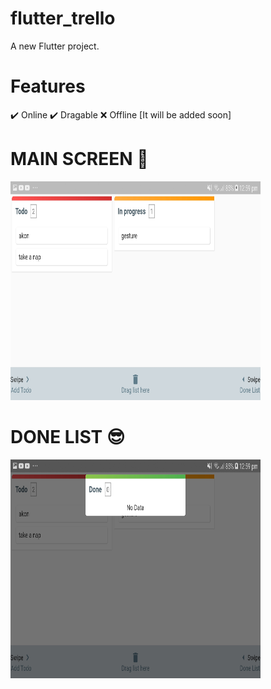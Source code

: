 # flutter_trello

A new Flutter project.


# Features
 ✔️ Online
 ✔️ Dragable
 ❌ Offline [It will be added soon]
 
 # MAIN SCREEN 🤩
<img src = "https://github.com/ShakyaSangam/Flutter_Trello/blob/offline_services/screenshots/Screenshot_20200818-125914.jpg" width = "400" height = "350">

# DONE LIST 😎
<img src = "https://github.com/ShakyaSangam/Flutter_Trello/blob/offline_services/screenshots/Screenshot_20200818-125918.jpg" width = "400" height = "350">
